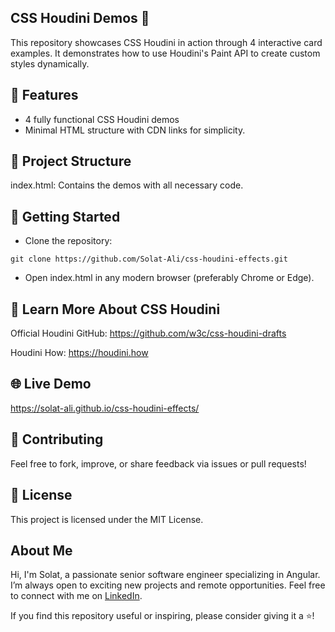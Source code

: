 ## CSS Houdini Demos 🎨
This repository showcases CSS Houdini in action through 4 interactive card examples. It demonstrates how to use Houdini's Paint API to create custom styles dynamically.

## 🌟 Features

- 4 fully functional CSS Houdini demos
- Minimal HTML structure with CDN links for simplicity.

## 📂 Project Structure
index.html: Contains the demos with all necessary code.

## 🚀 Getting Started
- Clone the repository:

```
git clone https://github.com/Solat-Ali/css-houdini-effects.git
```
- Open index.html in any modern browser (preferably Chrome or Edge).
  
## 📖 Learn More About CSS Houdini

Official Houdini GitHub: https://github.com/w3c/css-houdini-drafts

Houdini How: https://houdini.how

## 🌐 Live Demo
https://solat-ali.github.io/css-houdini-effects/

## 🤝 Contributing
Feel free to fork, improve, or share feedback via issues or pull requests!

## 📜 License
This project is licensed under the MIT License.

## About Me

Hi, I'm Solat, a passionate senior software engineer specializing in Angular. I’m always open to exciting new projects and remote opportunities. Feel free to connect with me on [LinkedIn](https://www.linkedin.com/in/solat-ali).

If you find this repository useful or inspiring, please consider giving it a ⭐!

